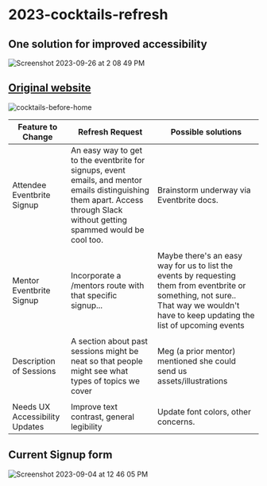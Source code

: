 # 2023-cocktails-refresh

## One solution for improved accessibility
![Screenshot 2023-09-26 at 2 08 49 PM](https://github.com/j-kincaid/2023-cocktails-refresh/assets/11914762/3f1e6187-88d7-4fd3-a11f-6a918b19984e)

## [Original website](https://codingandcocktails.kcwomenintech.org/#home)

![cocktails-before-home](https://github.com/j-kincaid/2023-cocktails-refresh/assets/11914762/c91531bf-d7e3-49fb-aae5-f324efc49a5c)


| Feature to Change | Refresh Request | Possible solutions |
| --- | ------ | -------- |    
| Attendee Eventbrite Signup | An easy way to get to the eventbrite for signups, event emails, and mentor emails distinguishing them apart. Access through Slack without getting spammed would be cool too. | Brainstorm underway via Eventbrite docs. | 
|    |       |       |      
| Mentor Eventbrite Signup | Incorporate a /mentors route with that specific signup... | Maybe there's an easy way for us to list the events by requesting them from eventbrite or something, not sure.. That way we wouldn't have to keep updating the list of upcoming events | 
|    |       |       |      
| Description of Sessions | A section about past sessions might be neat so that people might see what types of topics we cover |  Meg (a prior mentor) mentioned she could send us assets/illustrations |
|    |       |       |      
| Needs UX Accessibility Updates | Improve text contrast, general legibility |  Update font colors, other concerns. |

## Current Signup form

![Screenshot 2023-09-04 at 12 46 05 PM](https://github.com/j-kincaid/2023-cocktails-refresh/assets/11914762/d03ec2ed-dae9-4d43-b38d-879d507dbb40)

